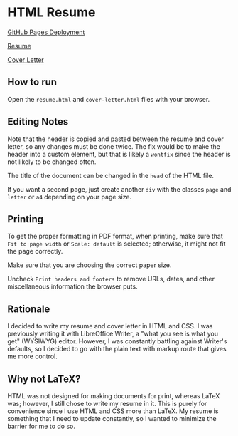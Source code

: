 # HTML Resume
[GitHub Pages Deployment](https://charles-spencer-blancas.github.io/html-resume/)

[Resume](/resume.html)

[Cover Letter](/cover-letter.html)


## How to run
Open the `resume.html` and `cover-letter.html` files with your browser.

## Editing Notes
Note that the header is copied and pasted between the resume and cover letter, so any changes must be done twice. The fix would be to make the header into a custom element, but that is likely a `wontfix` since the header is not likely to be changed often.

The title of the document can be changed in the `head` of the HTML file.

If you want a second page, just create another `div` with the classes `page` and `letter` or `a4` depending on your page size.

## Printing
To get the proper formatting in PDF format, when printing, make sure that `Fit to page width` or `Scale: default` is selected; otherwise, it might not fit the page correctly.

Make sure that you are choosing the correct paper size.

Uncheck `Print headers and footers` to remove URLs, dates, and other miscellaneous information the browser puts.

## Rationale
I decided to write my resume and cover letter in HTML and CSS. I was previously 
writing it with LibreOffice Writer, a "what you see is what you get" (WYSIWYG) 
editor. However, I was constantly battling against Writer's defaults,
so I decided to go with the plain text with markup route that gives me more control.

## Why not LaTeX?
HTML was not designed for making documents for print, whereas LaTeX was; however,  I still chose to write my resume in it. This is purely for convenience since I use HTML and CSS more than LaTeX. My resume is something that I need to update constantly, so I wanted to minimize the barrier for me to do so. 
